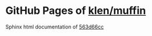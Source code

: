 GitHub Pages of [klen/muffin](https://github.com/klen/muffin.git)
===
Sphinx html documentation of [563d66cc](https://github.com/klen/muffin/tree/563d66cc2587a67d21b92e62bd9c688722c9280c)
